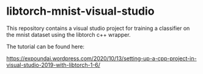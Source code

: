 # libtorch-mnist-visual-studio
This repository contains a visual studio project for training a classifier on the mnist dataset using the libtorch c++ wrapper.

The tutorial can be found here: 

https://expoundai.wordpress.com/2020/10/13/setting-up-a-cpp-project-in-visual-studio-2019-with-libtorch-1-6/

